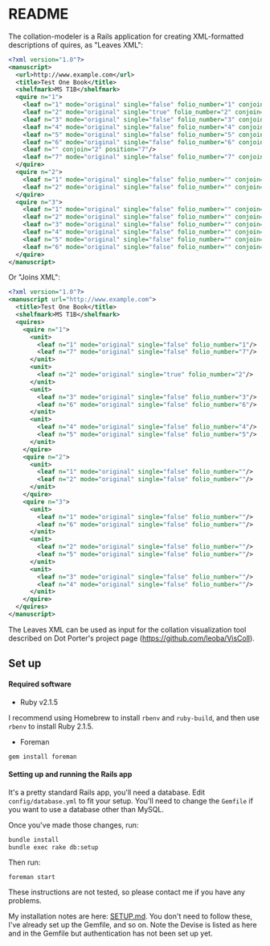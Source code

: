 # README

The collation-modeler is a Rails application for creating
XML-formatted descriptions of quires, as "Leaves XML":

```xml
<?xml version="1.0"?>
<manuscript>
  <url>http://www.example.com</url>
  <title>Test One Book</title>
  <shelfmark>MS T1B</shelfmark>
  <quire n="1">
    <leaf n="1" mode="original" single="false" folio_number="1" conjoin="7" position="1"/>
    <leaf n="2" mode="original" single="true" folio_number="2" conjoin="" position="2"/>
    <leaf n="3" mode="original" single="false" folio_number="3" conjoin="6" position="3"/>
    <leaf n="4" mode="original" single="false" folio_number="4" conjoin="5" position="4"/>
    <leaf n="5" mode="original" single="false" folio_number="5" conjoin="4" position="5"/>
    <leaf n="6" mode="original" single="false" folio_number="6" conjoin="3" position="6"/>
    <leaf n="" conjoin="2" position="7"/>
    <leaf n="7" mode="original" single="false" folio_number="7" conjoin="1" position="8"/>
  </quire>
  <quire n="2">
    <leaf n="1" mode="original" single="false" folio_number="" conjoin="2" position="1"/>
    <leaf n="2" mode="original" single="false" folio_number="" conjoin="1" position="2"/>
  </quire>
  <quire n="3">
    <leaf n="1" mode="original" single="false" folio_number="" conjoin="6" position="1"/>
    <leaf n="2" mode="original" single="false" folio_number="" conjoin="5" position="2"/>
    <leaf n="3" mode="original" single="false" folio_number="" conjoin="4" position="3"/>
    <leaf n="4" mode="original" single="false" folio_number="" conjoin="3" position="4"/>
    <leaf n="5" mode="original" single="false" folio_number="" conjoin="2" position="5"/>
    <leaf n="6" mode="original" single="false" folio_number="" conjoin="1" position="6"/>
  </quire>
</manuscript>
```

Or "Joins XML":

```xml
<?xml version="1.0"?>
<manuscript url="http://www.example.com">
  <title>Test One Book</title>
  <shelfmark>MS T1B</shelfmark>
  <quires>
    <quire n="1">
      <unit>
        <leaf n="1" mode="original" single="false" folio_number="1"/>
        <leaf n="7" mode="original" single="false" folio_number="7"/>
      </unit>
      <unit>
        <leaf n="2" mode="original" single="true" folio_number="2"/>
      </unit>
      <unit>
        <leaf n="3" mode="original" single="false" folio_number="3"/>
        <leaf n="6" mode="original" single="false" folio_number="6"/>
      </unit>
      <unit>
        <leaf n="4" mode="original" single="false" folio_number="4"/>
        <leaf n="5" mode="original" single="false" folio_number="5"/>
      </unit>
    </quire>
    <quire n="2">
      <unit>
        <leaf n="1" mode="original" single="false" folio_number=""/>
        <leaf n="2" mode="original" single="false" folio_number=""/>
      </unit>
    </quire>
    <quire n="3">
      <unit>
        <leaf n="1" mode="original" single="false" folio_number=""/>
        <leaf n="6" mode="original" single="false" folio_number=""/>
      </unit>
      <unit>
        <leaf n="2" mode="original" single="false" folio_number=""/>
        <leaf n="5" mode="original" single="false" folio_number=""/>
      </unit>
      <unit>
        <leaf n="3" mode="original" single="false" folio_number=""/>
        <leaf n="4" mode="original" single="false" folio_number=""/>
      </unit>
    </quire>
  </quires>
</manuscript>
```

The Leaves XML can be used as input for the collation visualization
tool described on Dot Porter's project page
(<https://github.com/leoba/VisColl>).

## Set up

#### Required software

- Ruby v2.1.5

I recommend using Homebrew to install `rbenv` and `ruby-build`, and
then use `rbenv` to install Ruby 2.1.5.

- Foreman

`gem install foreman`

#### Setting up and running the Rails app

It's a pretty standard Rails app, you'll need a database.  Edit
`config/database.yml` to fit your setup.  You'll need to change the
`Gemfile` if you want to use a database other than MySQL.

Once you've made those changes, run:

```bash
bundle install
bundle exec rake db:setup
```

Then run:

`foreman start`

These instructions are not tested, so please contact me if you have
any problems.

My installation notes are here: [SETUP.md](SETUP.md). You don't need
to follow these, I've already set up the Gemfile, and so on. Note the
Devise is listed as here and in the Gemfile but authentication has not
been set up yet.
